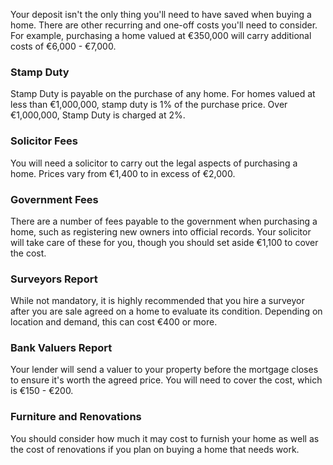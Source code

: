 Your deposit isn't the only thing you'll need to have saved when buying a home. There are other recurring and one-off costs you'll need to consider. 
 For example, purchasing a home valued at €350,000 will carry additional costs of €6,000 - €7,000.
 

### Stamp Duty

Stamp Duty is payable on the purchase of any home. For homes valued at less than €1,000,000, stamp duty is 1% of the purchase price. 
 Over €1,000,000, Stamp Duty is charged at 2%.


### Solicitor Fees

You will need a solicitor to carry out the legal aspects of purchasing a home. Prices vary from €1,400 to in excess of €2,000.

### Government Fees

There are a number of fees payable to the government when purchasing a home, such as registering new owners into official records. 
 Your solicitor will take care of these for you, though you should set aside €1,100 to cover the cost.


### Surveyors Report

While not mandatory, it is highly recommended that you hire a surveyor after you are sale agreed on a home to evaluate its condition. 
 Depending on location and demand, this can cost €400 or more.
 

### Bank Valuers Report

Your lender will send a valuer to your property before the mortgage closes to ensure it's worth the agreed price. You will need to cover the cost,
 which is €150 - €200.
 

### Furniture and Renovations

You should consider how much it may cost to furnish your home as well as the cost of renovations if you plan on buying a home that needs work.
